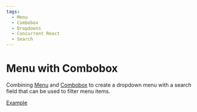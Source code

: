 ```yaml
---
tags:
  - Menu
  - Combobox
  - Dropdowns
  - Concurrent React
  - Search
---
```


# Menu with Combobox

<div data-description>

Combining [Menu](/components/menu) and [Combobox](/components/combobox) to create a dropdown menu with a search field that can be used to filter menu items.

</div>

<div data-tags></div>

<a href="./index.tsx" data-playground>Example</a>
